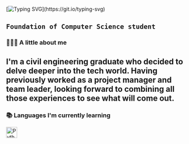 [![Typing SVG](https://readme-typing-svg.demolab.com?font=Fira+Code&pause=1000&color=D6D7D8&center=true&random=false&width=435&lines=Hello+I'm+Ghiwa!;And+this+is+my+portfolio.)](https://git.io/typing-svg)

**`Foundation of Computer Science student`**
---

### 👷🏻‍♀️ A little about me
I'm a civil engineering graduate who decided to delve deeper into the tech world. Having previously worked as a project manager and team leader, looking forward to combining all those experiences to see what will come out. 
---

### 📚 Languages I'm currently learning
<img align="left" alt="Python" width="30px" style="padding-right:10px;" src="https://cdn.jsdelivr.net/gh/devicons/devicon/icons/python/python-plain.svg" />

